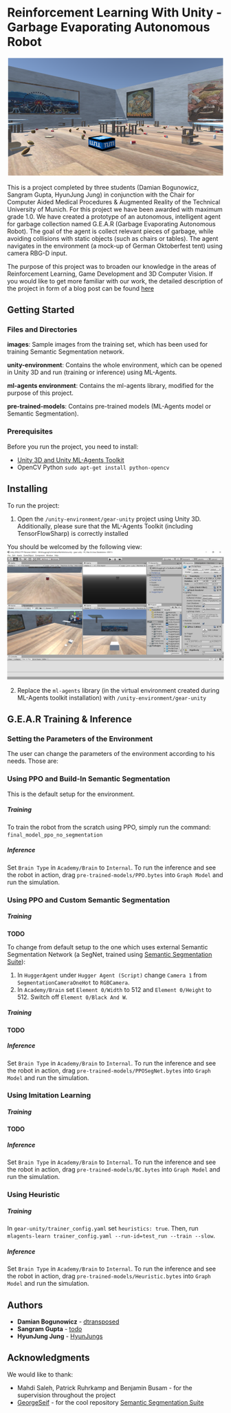 # Reinforcement Learning With Unity - Garbage Evaporating Autonomous Robot
![My Image](/GEAR-cover.png)

This is a project completed by three students (Damian Bogunowicz, Sangram Gupta, HyunJung Jung) in conjunction with the Chair for Computer Aided Medical Procedures & Augmented Reality of the Technical University of Munich. For this project we have been awarded with maximum grade 1.0. We have created a prototype of an autonomous, intelligent agent for garbage collection named G.E.A.R (Garbage Evaporating Autonomous Robot). The goal of the agent is collect relevant pieces of garbage, while avoiding collisions with static objects (such as chairs or tables). The agent navigates in the environment (a mock-up of German Oktoberfest tent) using camera RBG-D input.

The purpose of this project was to broaden our knowledge in the areas of Reinforcement Learning, Game Development and 3D Computer Vision. If you would like to get more familiar with our work, the detailed description of the project in form of a blog post can be found [here](https://dtransposed.github.io/blog/GEAR.html)

## Getting Started

### Files and Directories

__images__: Sample images from the training set, which has been used for training Semantic Segmentation network.

__unity-environment__: Contains the whole environment, which can be opened in Unity 3D and run (training or inference) using ML-Agents.

__ml-agents environment__: Contains the ml-agents library, modified for the purpose of this project.

__pre-trained-models__: Contains pre-trained models (ML-Agents model or Semantic Segmentation).

### Prerequisites

Before you run the project, you need to install:

* [Unity 3D and Unity ML-Agents Toolkit](https://github.com/Unity-Technologies/ml-agents/blob/master/docs/Installation.md) 
* OpenCV Python ```sudo apt-get install python-opencv```

## Installing

To run the project:

1. Open the ```/unity-environment/gear-unity``` project using Unity 3D. Additionally, please sure that the ML-Agents Toolkit (including TensorFlowSharp) is correctly installed

You should be welcomed by the following view:
![My Image](/menu.png)


2. Replace the ```ml-agents``` library (in the virtual environment created during ML-Agents toolkit installation) with ```/unity-environment/gear-unity```  

## G.E.A.R Training & Inference

### Setting the Parameters of the Environment 

The user can change the parameters of the environment according to his needs. Those are:


### Using PPO and Build-In Semantic Segmentation

This is the default setup for the environment.

##### Training
To train the robot from the scratch using PPO, simply run the command:
```final_model_ppo_no_segmentation```

##### Inference
Set ```Brain Type``` in ```Academy/Brain``` to ```Internal```. To run the inference and see the robot in action, drag ```pre-trained-models/PPO.bytes``` into ```Graph Model``` and run the simulation.

### Using PPO and Custom Semantic Segmentation

##### Training
__TODO__

To change from default setup to the one which uses external Semantic Segmentation Network (a SegNet, trained using [Semantic Segmentation Suite](https://github.com/GeorgeSeif/Semantic-Segmentation-Suite)):

1. In ```HuggerAgent``` under ```Hugger Agent (Script)``` change ```Camera 1``` from ```SegmentationCameraOneHot``` to ```RGBCamera```.
2. In ```Academy/Brain``` set ```Element 0/Width``` to 512 and ```Element 0/Height``` to 512. Switch off ```Element 0/Black And W```.
##### Training
__TODO__

##### Inference
Set ```Brain Type``` in ```Academy/Brain``` to ```Internal```. To run the inference and see the robot in action, drag ```pre-trained-models/PPOSegNet.bytes``` into ```Graph Model``` and run the simulation.

### Using Imitation Learning

##### Training
__TODO__
##### Inference
Set ```Brain Type``` in ```Academy/Brain``` to ```Internal```. To run the inference and see the robot in action, drag ```pre-trained-models/BC.bytes``` into ```Graph Model``` and run the simulation.

### Using Heuristic

##### Training
In ```gear-unity/trainer_config.yaml``` set ```heuristics: true```. Then, run ```mlagents-learn trainer_config.yaml --run-id=test_run --train --slow```.
##### Inference
Set ```Brain Type``` in ```Academy/Brain``` to ```Internal```. To run the inference and see the robot in action, drag ```pre-trained-models/Heuristic.bytes``` into ```Graph Model``` and run the simulation.

## Authors

* **Damian Bogunowicz** - [dtransposed](https://dtransposed.github.io)
* **Sangram Gupta** - [todo](https://todo.com)
* **HyunJung Jung** - [HyunJungs](https://www.linkedin.com/in/hyun-jun-jung-1a5b45107)

## Acknowledgments
We would like to thank:

* Mahdi Saleh, Patrick Ruhrkamp and  Benjamin Busam - for the supervision throughout the project
* [GeorgeSeif](https://github.com/GeorgeSeif) - for the cool repository [Semantic Segmentation Suite](https://github.com/GeorgeSeif/Semantic-Segmentation-Suite)
